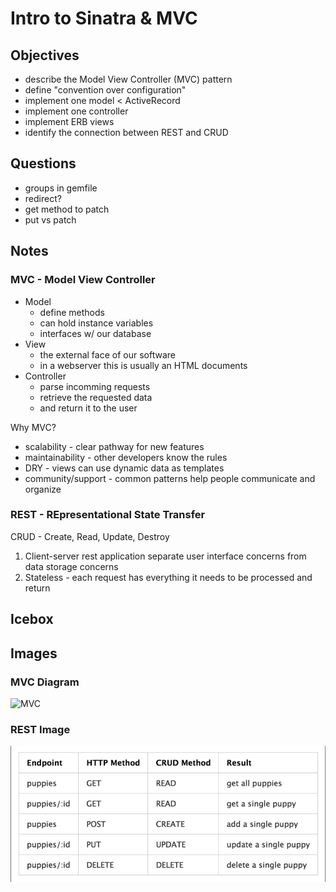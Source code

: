 # Intro to Sinatra & MVC

## Objectives

- describe the Model View Controller (MVC) pattern
- define "convention over configuration"
- implement one model < ActiveRecord
- implement one controller
- implement ERB views
- identify the connection between REST and CRUD

## Questions

- groups in gemfile
- redirect?
- get method to patch
- put vs patch

## Notes

### MVC - Model View Controller
- Model
  - define methods
  - can hold instance variables
  - interfaces w/ our database
- View
  - the external face of our software
  - in a webserver this is usually an HTML documents
- Controller
  - parse incomming requests
  - retrieve the requested data
  - and return it to the user

Why MVC?

- scalability - clear pathway for new features
- maintainability - other developers know the rules
- DRY - views can use dynamic data as templates
- community/support - common patterns help people communicate and organize

### REST - REpresentational State Transfer

CRUD - Create, Read, Update, Destroy

1. Client-server rest application separate user interface concerns from data storage concerns
2. Stateless - each request has everything it needs to be processed and return

## Icebox

## Images

### MVC Diagram

![MVC](https://i.stack.imgur.com/jKOn7.jpg)

### REST Image

![REST](CRUDREST.png)